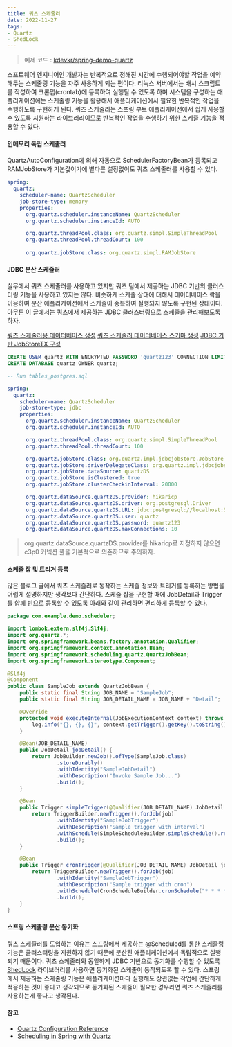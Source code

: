 ```yaml
---
title: 쿼츠 스케줄러
date: 2022-11-27
tags:
- Quartz
- ShedLock
---
```


> 예제 코드 : [kdevkr/spring-demo-quartz](https://github.com/kdevkr/spring-demo-quartz)

소프트웨어 엔지니어인 개발자는 반복적으로 정해진 시간에 수행되어야할 작업을 예약해두는 스케줄링 기능을 자주 사용하게 되는 편이다. 리눅스 서버에서는 배시 스크립트를 작성하여 크론탭(crontab)에 등록하여 실행될 수 있도록 하며 시스템을 구성하는 애플리케이션에는 스케줄링 기능을 활용해서 애플리케이션에서 필요한 반복적인 작업을 수행하도록 구현하게 된다. 쿼츠 스케줄러는 스프링 부트 애플리케이션에서 쉽게 사용할 수 있도록 지원하는 라이브러리이므로 반복적인 작업을 수행하기 위한 스케줄 기능을 적용할 수 있다.

#### 인메모리 독립 스케줄러
QuartzAutoConfiguration에 의해 자동으로 SchedulerFactoryBean가 등록되고 RAMJobStore가 기본값이기에 별다른 설정없이도 쿼츠 스케줄러를 사용할 수 있다.

```yaml
spring:
  quartz:
    scheduler-name: QuartzScheduler
    job-store-type: memory
    properties:
      org.quartz.scheduler.instanceName: QuartzScheduler
      org.quartz.scheduler.instanceId: AUTO

      org.quartz.threadPool.class: org.quartz.simpl.SimpleThreadPool
      org.quartz.threadPool.threadCount: 100
      
      org.quartz.jobStore.class: org.quartz.simpl.RAMJobStore
```

#### JDBC 분산 스케줄러
실무에서 쿼츠 스케줄러를 사용하고 있지만 쿼츠 팀에서 제공하는 JDBC 기반의 클러스터링 기능을 사용하고 있지는 않다. 비슷하게 스케줄 상태에 대해서 데이터베이스 락을 이용하여 분산 애플리케이션에서 스케줄이 중복하여 실행되지 않도록 구현된 상태이다. 아무튼 이 글에서는 쿼츠에서 제공하는 JDBC 클러스터링으로 스케줄을 관리해보도록 하자.

[쿼츠 스케줄러용 데이터베이스 생성](https://github.com/quartz-scheduler/quartz/wiki/How-to-Setup-Databases#postgresql-database)
[쿼츠 스케줄러 데이터베이스 스키마 생성](https://github.com/quartz-scheduler/quartz/blob/master/quartz-core/src/main/resources/org/quartz/impl/jdbcjobstore/tables_postgres.sql)
[JDBC 기반 JobStoreTX 구성](http://www.quartz-scheduler.org/documentation/2.4.0-SNAPSHOT/configuration.html#configuration-of-jdbc-jobstoretx-store-jobs-and-triggers-in-a-database-via-jdbc)

```sql
CREATE USER quartz WITH ENCRYPTED PASSWORD 'quartz123' CONNECTION LIMIT 100;
CREATE DATABASE quartz OWNER quartz;
```

```sql
-- Run tables_postgres.sql
```

```yaml
spring:
  quartz:
    scheduler-name: QuartzScheduler
    job-store-type: jdbc
    properties:
      org.quartz.scheduler.instanceName: QuartzScheduler
      org.quartz.scheduler.instanceId: AUTO

      org.quartz.threadPool.class: org.quartz.simpl.SimpleThreadPool
      org.quartz.threadPool.threadCount: 100

      org.quartz.jobStore.class: org.quartz.impl.jdbcjobstore.JobStoreTX
      org.quartz.jobStore.driverDelegateClass: org.quartz.impl.jdbcjobstore.PostgreSQLDelegate
      org.quartz.jobStore.dataSource: quartzDS
      org.quartz.jobStore.isClustered: true
      org.quartz.jobStore.clusterCheckinInterval: 20000

      org.quartz.dataSource.quartzDS.provider: hikaricp
      org.quartz.dataSource.quartzDS.driver: org.postgresql.Driver
      org.quartz.dataSource.quartzDS.URL: jdbc:postgresql://localhost:5432/quartz
      org.quartz.dataSource.quartzDS.user: quartz
      org.quartz.dataSource.quartzDS.password: quartz123
      org.quartz.dataSource.quartzDS.maxConnections: 10
```

> org.quartz.dataSource.quartzDS.provider를 hikaricp로 지정하지 않으면 c3p0 커넥션 풀을 기본적으로 의존하므로 주의하자.

#### 스케줄 잡 및 트리거 등록
많은 블로그 글에서 쿼츠 스케줄러로 동작하는 스케줄 정보와 트리거를 등록하는 방법을 어렵게 설명하지만 생각보다 간단하다. 스케줄 잡을 구현할 때에 JobDetail과 Trigger를 함께 빈으로 등록할 수 있도록 아래와 같이 관리하면 편리하게 등록할 수 있다.

```java
package com.example.demo.scheduler;

import lombok.extern.slf4j.Slf4j;
import org.quartz.*;
import org.springframework.beans.factory.annotation.Qualifier;
import org.springframework.context.annotation.Bean;
import org.springframework.scheduling.quartz.QuartzJobBean;
import org.springframework.stereotype.Component;

@Slf4j
@Component
public class SampleJob extends QuartzJobBean {
    public static final String JOB_NAME = "SampleJob";
    public static final String JOB_DETAIL_NAME = JOB_NAME + "Detail";

    @Override
    protected void executeInternal(JobExecutionContext context) throws JobExecutionException {
        log.info("{}, {}, {}", context.getTrigger().getKey().toString(), context.getJobInstance().toString(), context.getFireTime());
    }

    @Bean(JOB_DETAIL_NAME)
    public JobDetail jobDetail() {
        return JobBuilder.newJob().ofType(SampleJob.class)
                .storeDurably()
                .withIdentity("SampleJobDetail")
                .withDescription("Invoke Sample Job...")
                .build();
    }

    @Bean
    public Trigger simpleTrigger(@Qualifier(JOB_DETAIL_NAME) JobDetail job) {
        return TriggerBuilder.newTrigger().forJob(job)
                .withIdentity("SampleJobTrigger")
                .withDescription("Sample trigger with interval")
                .withSchedule(SimpleScheduleBuilder.simpleSchedule().repeatForever().withIntervalInSeconds(5))
                .build();
    }

    @Bean
    public Trigger cronTrigger(@Qualifier(JOB_DETAIL_NAME) JobDetail job) {
        return TriggerBuilder.newTrigger().forJob(job)
                .withIdentity("SampleJobTrigger")
                .withDescription("Sample trigger with cron")
                .withSchedule(CronScheduleBuilder.cronSchedule("* * * * * ?"))
                .build();
    }
}
```

#### 스프링 스케줄링 분산 동기화
쿼츠 스케줄러를 도입하는 이유는 스프링에서 제공하는 @Scheduled를 통한 스케줄링 기능은 클러스터링을 지원하지 않기 때문에 분산된 애플리케이션에서 독립적으로 실행되기 때문이다. 쿼츠 스케줄러와 동일하게 JDBC 기반으로 동기화를 수행할 수 있도록 [ShedLock](https://github.com/lukas-krecan/ShedLock) 라이브러리를 사용하면 동기화된 스케줄이 동작되도록 할 수 있다. 스프링에서 제공하는 스케줄링 기능은 애플리케이션마다 실행해도 상관없는 작업에 간단하게 적용하는 것이 좋다고 생각되므로 동기화된 스케줄이 필요한 경우라면 쿼츠 스케줄러를 사용하는게 좋다고 생각된다.

#### 참고
- [Quartz Configuration Reference](http://www.quartz-scheduler.org/documentation/2.4.0-SNAPSHOT/configuration.html)
- [Scheduling in Spring with Quartz](https://www.baeldung.com/spring-quartz-schedule)